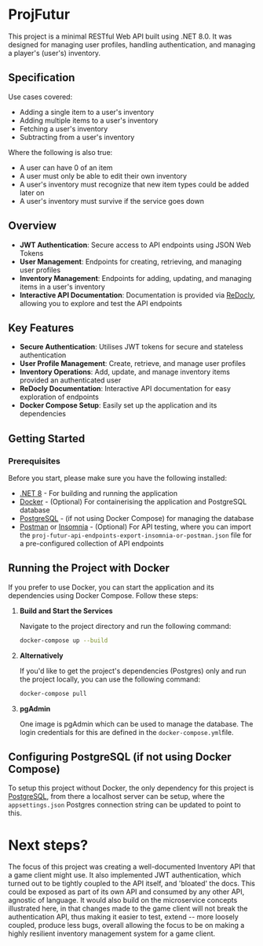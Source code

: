 # ProjFutur

This project is a minimal RESTful Web API built using .NET 8.0. It was designed for managing user profiles, handling authentication, and managing a player's (user's) inventory.

## Specification
Use cases covered:
- Adding a single item to a user's inventory
- Adding multiple items to a user's inventory
- Fetching a user's inventory
- Subtracting from a user's inventory
  
Where the following is also true:
- A user can have 0 of an item
- A user must only be able to edit their own inventory
- A user's inventory must recognize that new item types could be added later on
- A user's inventory must survive if the service goes down

## Overview
- **JWT Authentication**: Secure access to API endpoints using JSON Web Tokens
- **User Management**: Endpoints for creating, retrieving, and managing user profiles
- **Inventory Management**: Endpoints for adding, updating, and managing items in a user's inventory
- **Interactive API Documentation**: Documentation is provided via [ReDocly](https://redocly.com), allowing you to explore and test the API endpoints

## Key Features

- **Secure Authentication**: Utilises JWT tokens for secure and stateless authentication
- **User Profile Management**: Create, retrieve, and manage user profiles
- **Inventory Operations**: Add, update, and manage inventory items provided an authenticated user
- **ReDocly Documentation**: Interactive API documentation for easy exploration of endpoints
- **Docker Compose Setup**: Easily set up the application and its dependencies

## Getting Started

### Prerequisites

Before you start, please make sure you have the following installed:

- [.NET 8](https://dotnet.microsoft.com/download/dotnet/8.0) - For building and running the application
- [Docker](https://www.docker.com/get-started) - (Optional) For containerising the application and PostgreSQL database
- [PostgreSQL](https://www.postgresql.org/download/) - (if not using Docker Compose) for managing the database
- [Postman](https://www.postman.com/downloads/) or [Insomnia](https://insomnia.rest/download) - (Optional) For API testing, where you can import the `proj-futur-api-endpoints-export-insomnia-or-postman.json` file for a pre-configured collection of API endpoints

## Running the Project with Docker

If you prefer to use Docker, you can start the application and its dependencies using Docker Compose. Follow these steps:

1. **Build and Start the Services**

   Navigate to the project directory and run the following command:

   ```bash
   docker-compose up --build
2. **Alternatively**

   If you'd like to get the project's dependencies (Postgres) only and run the project locally, you can use the following command:

   ```bash
   docker-compose pull
3. **pgAdmin**

    One image is pgAdmin which can be used to manage the database. The login credentials for this are defined in the <code>docker-compose.yml</code>file.

## Configuring PostgreSQL (if not using Docker Compose)
To setup this project without Docker, the only dependency for this project is [PostgreSQL](https://www.postgresql.org/download/), from there a localhost server can be setup, where the <code>appsettings.json</code> Postgres connection string can be updated to point to this.

# Next steps?
The focus of this project was creating a well-documented Inventory API that a game client might use. It also implemented JWT authentication, which turned out to be tightly coupled to the API itself, and 'bloated' the docs. This could be exposed as part of its own API and consumed by any other API, agnostic of language. It would also build on the microservice concepts illustrated here, in that changes made to the game client will not break the authentication API, thus making it easier to test, extend -- more loosely coupled, produce less bugs, overall allowing the focus to be on making a highly resilient inventory management system for a game client. 
